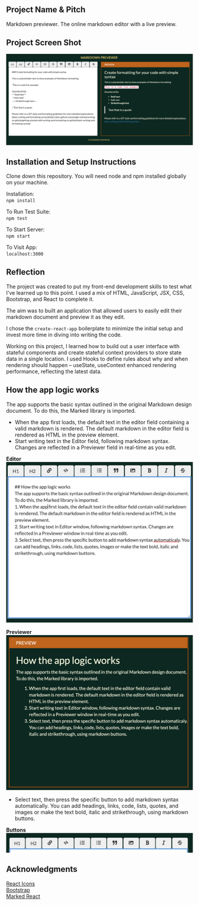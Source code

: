 ## Project Name & Pitch
Markdown previewer.
The online markdown editor with a live preview.

## Project Screen Shot
![Main](./Readme-images/main.png)

## Installation and Setup Instructions
Clone down this repository. You will need node and npm installed globally on your machine.

Installation:  
`npm install`

To Run Test Suite:  
`npm test`

To Start Server:  
`npm start`

To Visit App:  
`localhost:3000`

## Reflection
The project was created to put my front-end development skills to test what I've learned up to this point. I used a mix of HTML, JavaScript, JSX, CSS, Bootstrap, and React to complete it. 

The aim was to built an application that allowed users to easily edit their markdown document and preview it as they edit.

I chose the `create-react-app` boilerplate to minimize the initial setup and invest more time in diving into writing the code. 

Working on this project, I learned how to build out a user interface with stateful components and create stateful context providers to store state data in a single location. I used Hooks to define rules about why and when rendering should happen – useState, useContext enhanced rendering performance, reflecting the latest data.

## How the app logic works
The app supports the basic syntax outlined in the original Markdown design document. To do this, the Marked library is imported. 
- When the app first loads, the default text in the editor field containing a valid markdown is rendered. The default markdown in the editor field is rendered as HTML in the preview element.
- Start writing text in the Editor field, following markdown syntax. Changes are reflected in a Previewer field in real-time as you edit.

**Editor**  
![Editor](./Readme-images/editor.png)

**Previewer**  
![Previewer](./Readme-images/previewer.png)

- Select text, then press the specific button to add markdown syntax automatically. You can add headings, links, code, lists, quotes, and images or make the text bold, italic and strikethrough, using markdown buttons.

**Buttons**  
![Previewer](./Readme-images/buttons.png)

## Acknowledgments

[React Icons](https://react-icons.github.io/react-icons/ )  
[Bootstrap](https://getbootstrap.com/docs/4.0/getting-started/webpack/ )  
[Marked React](https://www.npmjs.com/package/marked-react )
